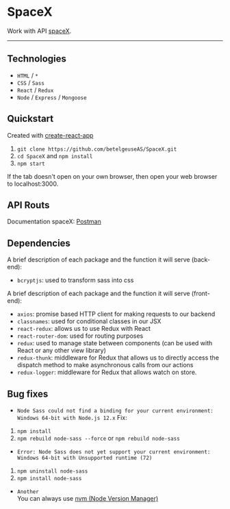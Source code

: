 # SpaceX
Work with API [spaceX](https://github.com/r-spacex/SpaceX-API).

---

## Technologies
* `HTML` / `*`
* `CSS` / `Sass`
* `React` / `Redux`
* `Node` / `Express` / `Mongoose`

## Quickstart
Created with [create-react-app](https://github.com/facebook/create-react-app)
1. `git clone https://github.com/betelgeuseAS/SpaceX.git`
2. `cd SpaceX` and `npm install`
3. `npm start`

If the tab doesn't open on your own browser, then open your web browser to localhost:3000.

## API Routs
Documentation spaceX: [Postman](https://web.postman.co/collections/6630209-a0b427ff-f46f-459b-97c9-e252b9f3f8e4?version=latest&workspace=aa8055e5-dfa9-4c7e-807a-0e3ac6ee0674)

## Dependencies
A brief description of each package and the function it will serve (back-end):
* `bcryptjs`: used to transform sass into css

A brief description of each package and the function it will serve (front-end):
* `axios`: promise based HTTP client for making requests to our backend
* `classnames`: used for conditional classes in our JSX
* `react-redux`: allows us to use Redux with React
* `react-router-dom`: used for routing purposes
* `redux`: used to manage state between components (can be used with React or any other view library)
* `redux-thunk`: middleware for Redux that allows us to directly access the dispatch method to make asynchronous calls from our actions
* `redux-logger`: middleware for Redux that allows watch on store.

## Bug fixes
* `Node Sass could not find a binding for your current environment: Windows 64-bit with Node.js 12.x`
Fix:
1) `npm install`
2) `npm rebuild node-sass --force` or `npm rebuild node-sass`

* `Error: Node Sass does not yet support your current environment: Windows 64-bit with Unsupported runtime (72)`
1) `npm uninstall node-sass`
2) `npm install node-sass`

* `Another`  
You can always use [nvm (Node Version Manager)](https://canonium.com/articles/managing-node-versions-with-windows-nvm)
